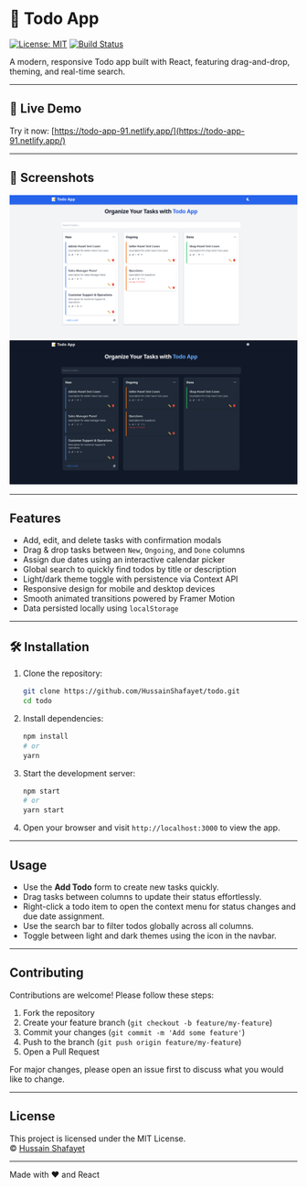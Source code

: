 # 📝 Todo App

[![License: MIT](https://img.shields.io/badge/License-MIT-green.svg)](LICENSE)
[![Build Status](https://img.shields.io/github/actions/workflow/status/HussainShafayet/todo/ci.yml)](https://github.com/HussainShafayet/todo/actions)

A modern, responsive Todo app built with React, featuring drag-and-drop, theming, and real-time search.

---

## 🚀 Live Demo

Try it now: [https://todo-app-91.netlify.app/](https://todo-app-91.netlify.app/)

---

## 📸 Screenshots

![Screenshot 1](docs/screenshots/screenshot1.png)  
![Screenshot 2](docs/screenshots/screenshot2.png)

---

## Features

- Add, edit, and delete tasks with confirmation modals  
- Drag & drop tasks between `New`, `Ongoing`, and `Done` columns  
- Assign due dates using an interactive calendar picker  
- Global search to quickly find todos by title or description  
- Light/dark theme toggle with persistence via Context API  
- Responsive design for mobile and desktop devices  
- Smooth animated transitions powered by Framer Motion  
- Data persisted locally using `localStorage`  

---

## 🛠 Installation

1. Clone the repository:
    ```bash
    git clone https://github.com/HussainShafayet/todo.git
    cd todo
    ```

2. Install dependencies:
    ```bash
    npm install
    # or
    yarn
    ```

3. Start the development server:
    ```bash
    npm start
    # or
    yarn start
    ```

4. Open your browser and visit `http://localhost:3000` to view the app.

---

## Usage

- Use the **Add Todo** form to create new tasks quickly.  
- Drag tasks between columns to update their status effortlessly.  
- Right-click a todo item to open the context menu for status changes and due date assignment.  
- Use the search bar to filter todos globally across all columns.  
- Toggle between light and dark themes using the icon in the navbar.

---

## Contributing

Contributions are welcome! Please follow these steps:

1. Fork the repository  
2. Create your feature branch (`git checkout -b feature/my-feature`)  
3. Commit your changes (`git commit -m 'Add some feature'`)  
4. Push to the branch (`git push origin feature/my-feature`)  
5. Open a Pull Request

For major changes, please open an issue first to discuss what you would like to change.

---

## License

This project is licensed under the MIT License.  
© [Hussain Shafayet](https://github.com/HussainShafayet)

---

Made with ❤️ and React
